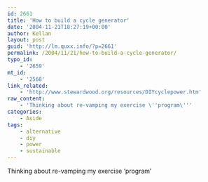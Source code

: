 ```yaml
---
id: 2661
title: 'How to build a cycle generator'
date: '2004-11-21T18:27:19+00:00'
author: Kellan
layout: post
guid: 'http://lm.quxx.info/?p=2661'
permalink: /2004/11/21/how-to-build-a-cycle-generator/
typo_id:
    - '2659'
mt_id:
    - '2568'
link_related:
    - 'http://www.stewardwood.org/resources/DIYcyclepower.htm'
raw_content:
    - 'Thinking about re-vamping my exercise \''program\'''
categories:
    - Aside
tags:
    - alternative
    - diy
    - power
    - sustainable
---
```


Thinking about re-vamping my exercise ‘program’